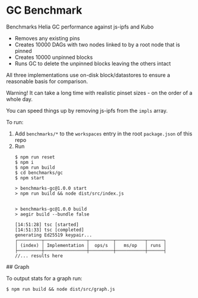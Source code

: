 # GC Benchmark

Benchmarks Helia GC performance against js-ipfs and Kubo

- Removes any existing pins
- Creates 10000 DAGs with two nodes linked to by a root node that is pinned
- Creates 10000 unpinned blocks
- Runs GC to delete the unpinned blocks leaving the others intact

All three implementations use on-disk block/datastores to ensure a reasonable basis for comparison.

Warning! It can take a long time with realistic pinset sizes - on the order of a whole day.

You can speed things up by removing js-ipfs from the `impls` array.

To run:

1. Add `benchmarks/*` to the `workspaces` entry in the root `package.json` of this repo
2. Run
    ```console
    $ npm run reset
    $ npm i
    $ npm run build
    $ cd benchmarks/gc
    $ npm start

    > benchmarks-gc@1.0.0 start
    > npm run build && node dist/src/index.js


    > benchmarks-gc@1.0.0 build
    > aegir build --bundle false

    [14:51:28] tsc [started]
    [14:51:33] tsc [completed]
    generating Ed25519 keypair...
    ┌─────────┬────────────────┬─────────┬───────────┬──────┐
    │ (index) │ Implementation │  ops/s  │   ms/op   │ runs │
    ├─────────┼────────────────┼─────────┼───────────┼──────┤
    //... results here
    ```

## Graph

To output stats for a graph run:

```console
$ npm run build && node dist/src/graph.js
```
